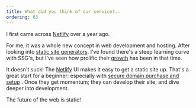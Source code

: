 ```yaml
---
title: What did you think of our service?.. 
ordering: 03
---
```

I first came across [Netlify](https://www.netlify.com/) over a year ago.

For me, it was a whole new concept in web development and hosting. After looking into [static site generators](https://www.staticgen.com/). I've found there's a steep learning curve with SSG's, but I've seen how prolific their [growth](https://github.com/myles/awesome-static-generators) has been in that time.

It doesn't suck! The [Netlify](https://www.netlify.com/) UI makes it easy to get a static site up. That's a great start for a beginner: especially with [secure domain purchase and setup](https://www.netlify.com/blog/2018/06/19/buy-and-secure-a-custom-domain-through-netlify/) . Once they get momentum; they can develop their site, and dive deeper into development.

The future of the web is static!
